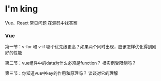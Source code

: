 # I'm king
Vue、React 常见问题  在源码中找答案

### Vue
第一节：v-for 和 v-if 哪个优先级更高？如果两个同时出现，应该怎样优化得到刚好的性能

第二节：vue组件中的data为什么必须是function？ 根实例受限制吗？

第三节：你知道vue中key的作用和原理吗？ 谈谈对它的理解